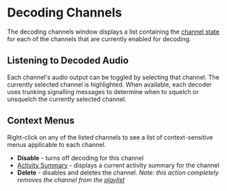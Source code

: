 # Decoding Channels #

The decoding channels window displays a list containing the [channel state](ChannelState.md) for each of the channels that are currently enabled for decoding.

## Listening to Decoded Audio ##

Each channel's audio output can be toggled by selecting that channel.  The currently selected channel is highlighted.  When available, each decoder uses trunking signalling messages to determine when to squelch or unsquelch the currently selected channel.

## Context Menus ##

Right-click on any of the listed channels to see a list of context-sensitive menus applicable to each channel.

  * **Disable** - turns off decoding for this channel
  * [Activity Summary](ActivitySummary.md) - displays a current activity summary for the channel
  * **Delete** - disables and deletes the channel.  _Note: this action completely removes the channel from the [playlist](Playlist.md)_